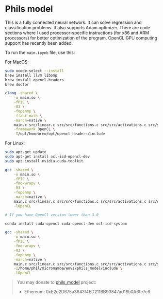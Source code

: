 # Phils model

This is a fully connected neural network. It can solve regression and classification problems. It also supports Adam optimizer. There are code sections where I used processor-specific instructions (for x86 and ARM processors) for better optimization of the program. OpenCL GPU computing support has recently been added.

To run the `main.ipynb` file, use this:

For MacOS:

```sh
sudo xcode-select --install
brew install llvm libomp
brew install opencl-headers
brew doctor

clang -shared \
    -o main.so \
    -fPIC \
    -O3 \
    -fopenmp \
    -ffast-math \
    -march=native \
    main.c src/linear.c src/src/functions.c src/src/activations.c src/src/loss.c src/src/init.c src/src/json.c src/src/adam.c src/src/forward.c src/src/backward.c src/src/logger.c src/src/predict.c \
    -framework OpenCL \
    -I/opt/homebrew/opt/opencl-headers/include
```

For Linux:

```sh
sudo apt-get update
sudo apt-get install ocl-icd-opencl-dev
sudo apt install nvidia-cuda-toolkit

gcc -shared \
    -o main.so \
    -fPIC \
    -fno-wrapv \
    -O3 \
    -fopenmp \
    -march=native \
    main.c src/linear.c src/src/functions.c src/src/activations.c src/src/loss.c src/src/init.c src/src/json.c src/src/adam.c src/src/forward.c src/src/backward.c src/src/logger.c src/src/predict.c \
    -lOpenCL

# If you have OpenCl version lower than 3.0

conda install cuda-opencl cuda-opencl-dev ocl-icd-system

gcc -shared \
    -o main.so \
    -fPIC \
    -fno-wrapv \
    -O3 \
    -fopenmp \
    -march=native \
    main.c src/linear.c src/src/functions.c src/src/activations.c src/src/loss.c src/src/init.c src/src/json.c src/src/adam.c src/src/forward.c src/src/backward.c src/src/logger.c src/src/predict.c \
    -I/home/phil/micromamba/envs/phils_model/include \
    -lOpenCL
```

> You may donate to [phils_model](https://github.com/PHILIPP111007/ML/tree/main/phils_model) project:
>
> * Ethereum: 0xE2e2D675a3843f4ED211BB93847ad18b0A6fe7c6
